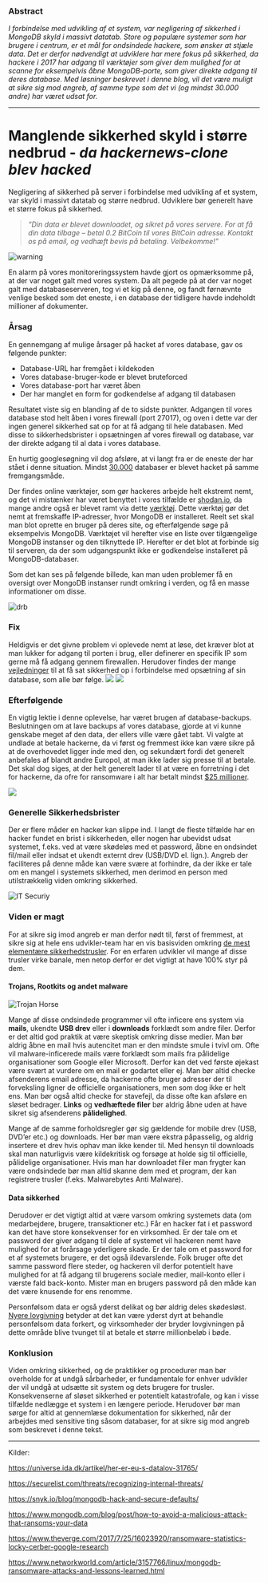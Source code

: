 ### Abstract

*I forbindelse med udvikling af et system, var negligering af sikkerhed i MongoDB skyld i massivt datatab. Store og populære systemer som har brugere i centrum, er et mål for ondsindede hackere, som ønsker at stjæle data. Det er derfor nødvendigt at udviklere har mere fokus på sikkerhed, da hackere i 2017 har adgang til værktøjer som giver dem mulighed for at scanne for eksempelvis åbne MongoDB-porte, som giver direkte adgang til deres database. Med løsninger beskrevet i denne blog, vil det være muligt at sikre sig mod angreb, af samme type som det vi (og mindst 30.000 andre) har været udsat for.*

___

# Manglende sikkerhed skyld i større nedbrud - *da hackernews-clone blev hacked*

Negligering af sikkerhed på server i forbindelse med udvikling af et system, var skyld i massivt datatab og større nedbrud. Udviklere bør generelt have et større fokus på sikkerhed.

> *“Din data er blevet downloadet, og sikret på vores servere. For at få din data tilbage – betal 0.2 BitCoin til vores BitCoin adresse. Kontakt os på email, og vedhæft bevis på betaling. Velbekomme!”*

![warning](http://212.47.237.59:6001/test/blog/Screen%20Shot%202017-12-10%20at%2012.59.55.png "")

En alarm på vores monitoreringssystem havde gjort os opmærksomme på, at der var noget galt med vores system. Da alt pegede på at der var noget galt med databaseserveren, tog vi et kig på denne, og fandt førnævnte venlige besked som det eneste, i en database der tidligere havde indeholdt millioner af dokumenter.

### Årsag

En gennemgang af mulige årsager på hacket af vores database, gav os følgende punkter:
-	Database-URL har fremgået i kildekoden
-	Vores database-bruger-kode er blevet bruteforced
-	Vores database-port har været åben
-	Der har manglet en form for godkendelse af adgang til databasen

Resultatet viste sig en blanding af de to sidste punkter. Adgangen til vores database stod helt åben i vores firewall (port 27017), og oven i dette var der ingen generel sikkerhed sat op for at få adgang til hele databasen. Med disse to sikkerhedsbrister i opsætningen af vores firewall og database, var der direkte adgang til al data i vores database.

En hurtig googlesøgning vil dog afsløre, at vi langt fra er de eneste der har stået i denne situation. Mindst [30.000](https://snyk.io/blog/mongodb-hack-and-secure-defaults/) databaser er blevet hacket på samme fremgangsmåde. 

Der findes online værktøjer, som gør hackeres arbejde helt ekstremt nemt, og det vi mistænker har været benyttet i vores tilfælde er [shodan.io](http://shodan.io), da mange andre også er blevet ramt via dette [værktøj](https://www.networkworld.com/article/3157766/linux/mongodb-ransomware-attacks-and-lessons-learned.html).
Dette værktøj gør det nemt at fremskaffe IP-adresser, hvor MongoDB er installeret. Reelt set skal man blot oprette en bruger på deres site, og efterfølgende søge på eksempelvis MongoDB. Værktøjet vil herefter vise en liste over tilgængelige MongoDB instanser og den tilknyttede IP. Herefter er det blot at forbinde sig til serveren, da der som udgangspunkt ikke er godkendelse installeret på MongoDB-databaser.

Som det kan ses på følgende billede, kan man uden problemer få en oversigt over MongoDB instanser rundt omkring i verden, og få en masse informationer om disse. 

![drb](http://212.47.237.59:6001/test/blog/Screen%20Shot%202017-12-20%20at%2013.44.59.png "")


### Fix

Heldigvis er det givne problem vi oplevede nemt at løse, det kræver blot at man lukker for adgang til porten i brug, eller definerer en specifik IP som gerne må få adgang gennem firewallen. Herudover findes der mange [vejledninger](https://www.mongodb.com/blog/post/how-to-avoid-a-malicious-attack-that-ransoms-your-data) til at få sat sikkerhed op i forbindelse med opsætning af sin database, som alle bør følge.
![](http://212.47.237.59:6001/test/blog/post.png)
![](http://212.47.237.59:6001/test/blog/security.png)

### Efterfølgende

En vigtig lektie i denne oplevelse, har været brugen af database-backups. Beslutningen om at lave backups af vores database, gjorde at vi kunne genskabe meget af den data, der ellers ville være gået tabt. Vi valgte at undlade at betale hackerne, da vi først og fremmest ikke kan være sikre på at de overhovedet ligger inde med den, og sekundært fordi det generelt anbefales af blandt andre Europol, at man ikke lader sig presse til at betale. Det skal dog siges, at der helt generelt lader til at være en forretning i det for hackerne, da ofre for ransomware i alt har betalt mindst [$25 millioner](https://www.theverge.com/2017/7/25/16023920/ransomware-statistics-locky-cerber-google-research).

![](http://212.47.237.59:6001/test/blog/Screen%20Shot%202017-12-04%20at%2016.48.29.png)
 
 ### Generelle Sikkerhedsbrister
 
Der er flere måder en hacker kan slippe ind. I langt de fleste tilfælde har en hacker fundet en brist i sikkerheden, eller nogen har ubevidst udsat systemet, f.eks. ved at være skødeløs med et password, åbne en ondsindet fil/mail eller indsat et ukendt externt drev (USB/DVD el. lign.). Angreb der faciliteres på denne måde kan være svære at forhindre, da der ikke er tale om en mangel i systemets sikkerhed, men derimod en person med utilstrækkelig viden omkring sikkerhed. 

![IT Securiy](https://i.imgur.com/tDikfo6.png "")

### Viden er magt
 
For at sikre sig imod angreb er man derfor nødt til, først of fremmest, at sikre sig at hele ens udvikler-team har en vis basisviden omkring [de mest elementære sikkerhedstrusler](https://securelist.com/threats/recognizing-internal-threats/). For en erfaren udvikler vil mange af disse trusler virke banale, men netop derfor er det vigtigt at have 100% styr på dem.

#### Trojans, Rootkits og andet malware

![Trojan Horse](http://s2.quickmeme.com/img/5d/5d91e23d0b04b87bc44a4068fda43ccead75a85e392fa6710812a6ca4459424f.jpg)

Mange af disse ondsindede programmer vil ofte inficere ens system via **mails**, ukendte **USB drev** eller i **downloads** forklædt som andre filer. Derfor er det altid god praktik at være skeptisk omkring disse medier. Man bør aldrig åbne en mail hvis autencitet man er den mindste smule i tvivl om. Ofte vil malware-inficerede mails være forklædt som mails fra pålidelige organisationer som Google eller Microsoft. Derfor kan det ved første øjekast være svært at vurdere om en mail er godartet eller ej. Man bør altid checke afsenderens email adresse, da hackerne ofte bruger adresser der til forveksling ligner de officielle organisationers, men som dog ikke er helt ens. Man bør også altid checke for stavefejl, da disse ofte kan afsløre en sløset bedrager. **Links** og **vedhæftede filer** bør aldrig åbne uden at have sikret sig afsenderens **pålidelighed**. 

Mange af de samme forholdsregler gør sig gældende for mobile drev (USB, DVD’er etc.) og downloads. Her bør man være ekstra påpasselig, og aldrig insertere et drev hvis ophav man ikke kender til. Med hensyn til downloads skal man naturligvis være kildekritisk og forsøge at holde sig til officielle, pålidelige organisationer. Hvis man har downloadet filer man frygter kan være ondsindede bør man altid skanne dem med et program, der kan registrere trusler (f.eks. Malwarebytes Anti Malware).

#### Data sikkerhed

Derudover er det vigtigt altid at være varsom omkring systemets data (om medarbejdere, brugere, transaktioner etc.) Får en hacker fat i et password kan det have store konsekvenser for en virksomhed. Er der tale om et password der giver adgang til dele af systemet vil hackeren nemt have mulighed for at forårsage yderligere skade. Er der tale om et password for et af systemets brugere, er det også ildevarslende. Folk bruger ofte det samme password flere steder, og hackeren vil derfor potentielt have mulighed for at få adgang til brugerens sociale medier, mail-konto eller i værste fald back-konto. Mister man en brugers password på den måde kan det være knusende for ens renomme.

Personfølsom data er også yderst delikat og bør aldrig deles skødesløst. [Nyere lovgivning](https://universe.ida.dk/artikel/her-er-eu-s-datalov-31765/) betyder at det kan være yderst dyrt at behandle personfølsom data forkert, og virksomheder der bryder lovgivningen på dette område blive tvunget til at betale et større millionbeløb i bøde.

### Konklusion

Viden omkring sikkerhed, og de praktikker og procedurer man bør overholde for at undgå sårbarheder, er fundamentale for enhver udvikler der vil undgå at udsætte sit system og dets brugere for trusler. Konsekvenserne af sløset sikkerhed er potentielt katastrofale, og kan i visse tilfælde nedlægge et system i en længere periode. 
Herudover bør man sørge for altid at gennemlæse dokumentation for sikkerhed, når der arbejdes med sensitive ting såsom databaser, for at sikre sig mod angreb som beskrevet i denne tekst.

---

Kilder:

https://universe.ida.dk/artikel/her-er-eu-s-datalov-31765/

https://securelist.com/threats/recognizing-internal-threats/

https://snyk.io/blog/mongodb-hack-and-secure-defaults/

https://www.mongodb.com/blog/post/how-to-avoid-a-malicious-attack-that-ransoms-your-data

https://www.theverge.com/2017/7/25/16023920/ransomware-statistics-locky-cerber-google-research

https://www.networkworld.com/article/3157766/linux/mongodb-ransomware-attacks-and-lessons-learned.html
	

